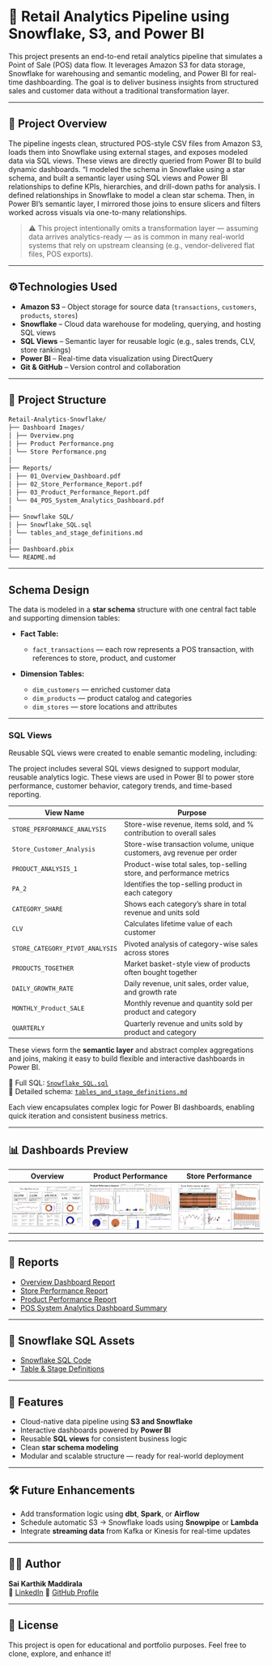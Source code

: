 # 🛒 Retail Analytics Pipeline using Snowflake, S3, and Power BI

This project presents an end-to-end retail analytics pipeline that simulates a Point of Sale (POS) data flow. It leverages Amazon S3 for data storage, Snowflake for warehousing and semantic modeling, and Power BI for real-time dashboarding. The goal is to deliver business insights from structured sales and customer data without a traditional transformation layer.

---

## 📌 Project Overview

The pipeline ingests clean, structured POS-style CSV files from Amazon S3, loads them into Snowflake using external stages, and exposes modeled data via SQL views. These views are directly queried from Power BI to build dynamic dashboards.
“I modeled the schema in Snowflake using a star schema, and built a semantic layer using SQL views and Power BI relationships to define KPIs, hierarchies, and drill-down paths for analysis.
I defined relationships in Snowflake to model a clean star schema. Then, in Power BI’s semantic layer, I mirrored those joins to ensure slicers and filters worked across visuals via one-to-many relationships.

> ⚠️ This project intentionally omits a transformation layer — assuming data arrives analytics-ready — as is common in many real-world systems that rely on upstream cleansing (e.g., vendor-delivered flat files, POS exports).


---

## ⚙Technologies Used

- **Amazon S3** – Object storage for source data (`transactions`, `customers`, `products`, `stores`)
- **Snowflake** – Cloud data warehouse for modeling, querying, and hosting SQL views
- **SQL Views** – Semantic layer for reusable logic (e.g., sales trends, CLV, store rankings)
- **Power BI** – Real-time data visualization using DirectQuery
- **Git & GitHub** – Version control and collaboration

---


## 📁 Project Structure

```
Retail-Analytics-Snowflake/
├── Dashboard Images/
│ ├── Overview.png
│ ├── Product Performance.png
│ └── Store Performance.png
│
├── Reports/
│ ├── 01_Overview_Dashboard.pdf
│ ├── 02_Store_Performance_Report.pdf
│ ├── 03_Product_Performance_Report.pdf
│ └── 04_POS_System_Analytics_Dashboard.pdf
│
├── Snowflake SQL/
│ ├── Snowflake_SQL.sql
│ └── tables_and_stage_definitions.md
│
├── Dashboard.pbix
└── README.md
```

---
## Schema Design

The data is modeled in a **star schema** structure with one central fact table and supporting dimension tables:

- **Fact Table:**
  - `fact_transactions` — each row represents a POS transaction, with references to store, product, and customer

- **Dimension Tables:**
  - `dim_customers` — enriched customer data
  - `dim_products` — product catalog and categories
  - `dim_stores` — store locations and attributes

---
### SQL Views

Reusable SQL views were created to enable semantic modeling, including:

The project includes several SQL views designed to support modular, reusable analytics logic. These views are used in Power BI to power store performance, customer behavior, category trends, and time-based reporting.

| View Name                         | Purpose                                                                 |
|----------------------------------|-------------------------------------------------------------------------|
| `STORE_PERFORMANCE_ANALYSIS`     | Store-wise revenue, items sold, and % contribution to overall sales     |
| `Store_Customer_Analysis`        | Store-wise transaction volume, unique customers, avg revenue per order  |
| `PRODUCT_ANALYSIS_1`             | Product-wise total sales, top-selling store, and performance metrics    |
| `PA_2`                            | Identifies the top-selling product in each category                     |
| `CATEGORY_SHARE`                 | Shows each category’s share in total revenue and units sold             |
| `CLV`                             | Calculates lifetime value of each customer                              |
| `STORE_CATEGORY_PIVOT_ANALYSIS`  | Pivoted analysis of category-wise sales across stores                   |
| `PRODUCTS_TOGETHER`              | Market basket-style view of products often bought together              |
| `DAILY_GROWTH_RATE`              | Daily revenue, unit sales, order value, and growth rate                 |
| `MONTHLY_Product_SALE`           | Monthly revenue and quantity sold per product and category              |
| `QUARTERLY`                      | Quarterly revenue and units sold by product and category                |

These views form the **semantic layer** and abstract complex aggregations and joins, making it easy to build flexible and interactive dashboards in Power BI.

📄 Full SQL: [`Snowflake_SQL.sql`](Snowflake%20SQL/Snowflake_SQL.sql)  
📘 Detailed schema: [`tables_and_stage_definitions.md`](Snowflake%20SQL/tables_and_stage_definitions.md)


Each view encapsulates complex logic for Power BI dashboards, enabling quick iteration and consistent business metrics.

---

## 📊 Dashboards Preview

| Overview                           | Product Performance                 | Store Performance                   |
|-----------------------------------|-------------------------------------|-------------------------------------|
| ![Overview](Dashboard%20Images/Overview.png) | ![Product](Dashboard%20Images/Product%20Performance.png) | ![Store](Dashboard%20Images/Store%20%20Performance.png) |

---

## 📄 Reports

- [Overview Dashboard Report](Reports/Overview%20DashBoard.pdf)  
- [Store Performance Report](Reports/01_Store%20Performance%20Report.pdf)  
- [Product Performance Report](Reports/02_Product%20Performance%20Report.pdf)  
- [POS System Analytics Dashboard Summary](Reports/POS%20System%20Analytics%20Dashboard%20Report.pdf)

---

## 📂 Snowflake SQL Assets

- [Snowflake SQL Code](Snowflake%20SQL/Snowflake_SQL.sql)
- [Table & Stage Definitions](Snowflake%20SQL/tables_and_stage_definitions.md)

---

## 🚀 Features

- Cloud-native data pipeline using **S3 and Snowflake**
- Interactive dashboards powered by **Power BI**
- Reusable **SQL views** for consistent business logic
- Clean **star schema modeling**
- Modular and scalable structure — ready for real-world deployment

---

## 🛠 Future Enhancements

- Add transformation logic using **dbt**, **Spark**, or **Airflow**
- Schedule automatic S3 → Snowflake loads using **Snowpipe** or **Lambda**
- Integrate **streaming data** from Kafka or Kinesis for real-time updates

---

## 🙋‍♂️ Author

**Sai Karthik Maddirala**  
🔗 [LinkedIn](https://www.linkedin.com/in/sai-karthik-maddirala-916058196/)
🔗 [GitHub Profile](https://github.com/karthikmaddirala)

---

## 📜 License

This project is open for educational and portfolio purposes. Feel free to clone, explore, and enhance it!

